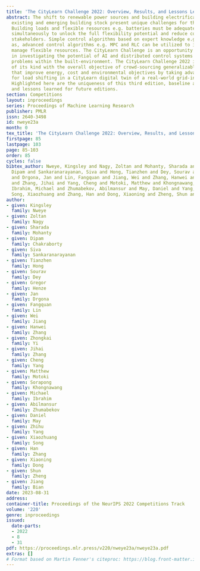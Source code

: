 ```yaml
---
title: 'The CityLearn Challenge 2022: Overview, Results, and Lessons Learned'
abstract: The shift to renewable power sources and building electrification to decarbonize
  existing and emerging building stock present unique challenges for the power grid.
  Building loads and flexible resources e.g. batteries must be adequately managed
  simultaneously to unlock the full flexibility potential and reduce costs for all
  stakeholders. Simple control algorithms based on expert knowledge e.g. RBC, as well
  as, advanced control algorithms e.g. MPC and RLC can be utilized to intelligently
  manage flexible resources. The CityLearn Challenge is an opportunity to compete
  in investigating the potential of AI and distributed control systems to tackle multiple
  problems within the built-environment. The CityLearn Challenge 2022 is the third
  of its kind with the overall objective of crowd-sourcing generalizable control policies
  that improve energy, cost and environmental objectives by taking advantage of batteries
  for load shifting in a CityLearn digital twin of a real-world grid-interactive neighborhood.
  Highlighted here are the uniqueness of this third edition, baseline and top solutions,
  and lessons learned for future editions.
section: Competitions
layout: inproceedings
series: Proceedings of Machine Learning Research
publisher: PMLR
issn: 2640-3498
id: nweye23a
month: 0
tex_title: 'The CityLearn Challenge 2022: Overview, Results, and Lessons Learned'
firstpage: 85
lastpage: 103
page: 85-103
order: 85
cycles: false
bibtex_author: Nweye, Kingsley and Nagy, Zoltan and Mohanty, Sharada and Chakraborty,
  Dipam and Sankaranarayanan, Siva and Hong, Tianzhen and Dey, Sourav and Henze, Gregor
  and Drgona, Jan and Lin, Fangquan and Jiang, Wei and Zhang, Hanwei and Yi, Zhongkai
  and Zhang, Jihai and Yang, Cheng and Motoki, Matthew and Khongnawang, Sorapong and
  Ibrahim, Michael and Zhumabekov, Abilmansur and May, Daniel and Yang, Zhihu and
  Song, Xiaozhuang and Zhang, Han and Dong, Xiaoning and Zheng, Shun and Bian, Jiang
author:
- given: Kingsley
  family: Nweye
- given: Zoltan
  family: Nagy
- given: Sharada
  family: Mohanty
- given: Dipam
  family: Chakraborty
- given: Siva
  family: Sankaranarayanan
- given: Tianzhen
  family: Hong
- given: Sourav
  family: Dey
- given: Gregor
  family: Henze
- given: Jan
  family: Drgona
- given: Fangquan
  family: Lin
- given: Wei
  family: Jiang
- given: Hanwei
  family: Zhang
- given: Zhongkai
  family: Yi
- given: Jihai
  family: Zhang
- given: Cheng
  family: Yang
- given: Matthew
  family: Motoki
- given: Sorapong
  family: Khongnawang
- given: Michael
  family: Ibrahim
- given: Abilmansur
  family: Zhumabekov
- given: Daniel
  family: May
- given: Zhihu
  family: Yang
- given: Xiaozhuang
  family: Song
- given: Han
  family: Zhang
- given: Xiaoning
  family: Dong
- given: Shun
  family: Zheng
- given: Jiang
  family: Bian
date: 2023-08-31
address:
container-title: Proceedings of the NeurIPS 2022 Competitions Track
volume: '220'
genre: inproceedings
issued:
  date-parts:
  - 2022
  - 8
  - 31
pdf: https://proceedings.mlr.press/v220/nweye23a/nweye23a.pdf
extras: []
# Format based on Martin Fenner's citeproc: https://blog.front-matter.io/posts/citeproc-yaml-for-bibliographies/
---
```

